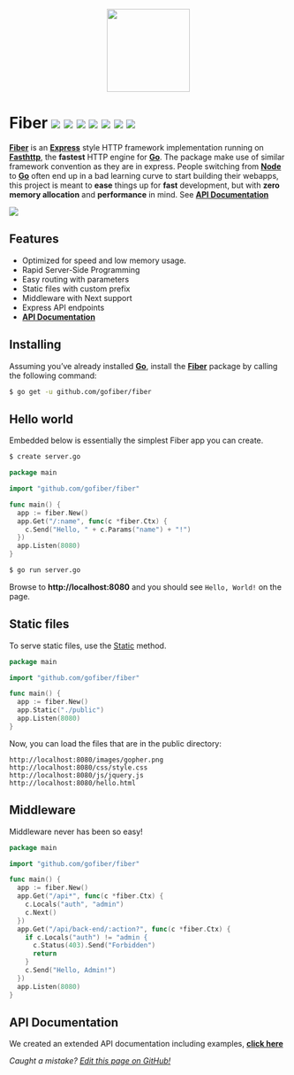 <p align="center">
  <img height="150" src="https://gofiber.github.io/fiber/static/logo.jpg">
</p>

# Fiber ![](https://img.shields.io/github/release/gofiber/fiber) ![](https://img.shields.io/github/issues/gofiber/fiber) ![](https://img.shields.io/github/stars/gofiber/fiber) ![](https://godoc.org/github.com/valyala/fasthttp?status.svg) ![](https://goreportcard.com/badge/github.com/gofiber/fiber) ![](https://img.shields.io/github/languages/top/gofiber/fiber) ![](https://img.shields.io/github/languages/code-size/gofiber/fiber)

**[Fiber](https://github.com/gofiber/fiber)** is an **[Express](https://expressjs.com/en/4x/api.html)** style HTTP framework implementation running on **[Fasthttp](https://github.com/valyala/fasthttp)**, the **fastest** HTTP engine for **[Go](https://golang.org/doc/)**. The package make use of similar framework convention as they are in express. People switching from **[Node](https://nodejs.org/en/about/)** to **[Go](https://golang.org/doc/)** often end up in a bad learning curve to start building their webapps, this project is meant to **ease** things up for **fast** development, but with **zero memory allocation** and **performance** in mind. See **[API Documentation](https://gofiber.github.io/fiber/)**

![](https://gofiber.github.io/fiber/static/benchmarks/benchmark-pipeline.png?v=12) 
## Features
* Optimized for speed and low memory usage.
* Rapid Server-Side Programming
* Easy routing with parameters
* Static files with custom prefix
* Middleware with Next support
* Express API endpoints
* **[API Documentation](https://gofiber.github.io/fiber/)**

## Installing
Assuming you’ve already installed **[Go](https://golang.org/doc/)**, install the **[Fiber](https://github.com/gofiber/fiber)** package by calling the following command:
```bash
$ go get -u github.com/gofiber/fiber
```

## Hello world
Embedded below is essentially the simplest Fiber app you can create.
```bash
$ create server.go
```
```go
package main

import "github.com/gofiber/fiber"

func main() {
  app := fiber.New()
  app.Get("/:name", func(c *fiber.Ctx) {
    c.Send("Hello, " + c.Params("name") + "!")
  })
  app.Listen(8080)
}
```
```bash
$ go run server.go
```
Browse to **http://localhost:8080** and you should see `Hello, World!` on the page.

## Static files
To serve static files, use the [Static](https://gofiber.github.io/fiber/#/?id=static-files) method.
```go
package main

import "github.com/gofiber/fiber"

func main() {
  app := fiber.New()
  app.Static("./public")
  app.Listen(8080)
}
```
Now, you can load the files that are in the public directory:
```shell
http://localhost:8080/images/gopher.png
http://localhost:8080/css/style.css
http://localhost:8080/js/jquery.js
http://localhost:8080/hello.html
```

## Middleware
Middleware never has been so easy!
```go
package main

import "github.com/gofiber/fiber"

func main() {
  app := fiber.New()
  app.Get("/api*", func(c *fiber.Ctx) {
    c.Locals("auth", "admin")
    c.Next()
  })
  app.Get("/api/back-end/:action?", func(c *fiber.Ctx) {
    if c.Locals("auth") != "admin {
      c.Status(403).Send("Forbidden")
      return
    }
    c.Send("Hello, Admin!")
  })
  app.Listen(8080)
}
```

## API Documentation
We created an extended API documentation including examples, **[click here](https://gofiber.github.io/fiber/)**



*Caught a mistake? [Edit this page on GitHub!](https://github.com/gofiber/fiber/blob/master/README.md)*
